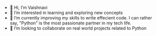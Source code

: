 - 👋 Hi, I’m Vaishnavi
- 👀 I’m interested in learning and exploring new concepts
- 🌱 I’m currently improving my skills to write effecient code. I can rather say, "Python" is the most passionate partner in my tech life. 
- 💞️ I’m looking to collaborate on real world projects related to Python

<!---
Laksh24/Laksh24 is a ✨ special ✨ repository because its `README.md` (this file) appears on your GitHub profile.
You can click the Preview link to take a look at your changes.
--->
